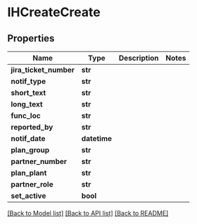 # IHCreateCreate

## Properties
Name | Type | Description | Notes
------------ | ------------- | ------------- | -------------
**jira_ticket_number** | **str** |  | 
**notif_type** | **str** |  | 
**short_text** | **str** |  | 
**long_text** | **str** |  | 
**func_loc** | **str** |  | 
**reported_by** | **str** |  | 
**notif_date** | **datetime** |  | 
**plan_group** | **str** |  | 
**partner_number** | **str** |  | 
**plan_plant** | **str** |  | 
**partner_role** | **str** |  | 
**set_active** | **bool** |  | 

[[Back to Model list]](../README.md#documentation-for-models) [[Back to API list]](../README.md#documentation-for-api-endpoints) [[Back to README]](../README.md)

